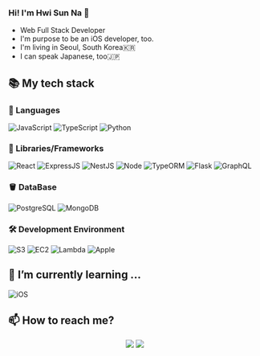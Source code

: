### Hi! I'm Hwi Sun Na 👋

* Web Full Stack Developer
* I'm purpose to be an iOS developer, too.
* I'm living in Seoul, South Korea🇰🇷
* I can speak Japanese, too🇯🇵

<!--
**hwikun/hwikun** is a ✨ _special_ ✨ repository because its `README.md` (this file) appears on your GitHub profile.

Here are some ideas to get you started:

- 🔭 I’m currently working on ...
- 🌱 I’m currently learning ...
- 👯 I’m looking to collaborate on ...
- 🤔 I’m looking for help with ...
- 💬 Ask me about ...
- 📫 How to reach me: ...
- 😄 Pronouns: ...
- ⚡ Fun fact: ...
-->

## 📚 My tech stack 

### 💬 Languages

![JavaScript](https://img.shields.io/badge/-JavaScript-%23F7DF1C?style=for-the-badge&logo=javascript&logoColor=000000&labelColor=%23F7DF1C&color=%23FFCE5A)
![TypeScript](https://img.shields.io/badge/-TypeScript-007ACC?style=for-the-badge&logo=typescript&logoColor=white)
![Python](https://img.shields.io/badge/-Python-3776AB?style=for-the-badge&logo=python&logoColor=ffffff)

### 🏢 Libraries/Frameworks

![React](https://img.shields.io/badge/-React-222222?style=for-the-badge&logo=react)
![ExpressJS](https://img.shields.io/badge/-Express-000000?style=for-the-badge&logo=express&logoColor=ffffff)
![NestJS](https://img.shields.io/badge/-Nestjs-e0234e?style=for-the-badge&logo=nestjs&logoColor=ffffff)
![Node](https://img.shields.io/badge/-Nodejs-43853d?style=for-the-badge&logo=Node.js&logoColor=white)
![TypeORM](https://img.shields.io/badge/-Typeorm-262627?style=for-the-badge&logo=Typeorm&logoColor=white)
![Flask](https://img.shields.io/badge/-Flask-000000?style=for-the-badge&logo=Flask&logoColor=white)
![GraphQL](https://img.shields.io/badge/-GraphQL-e10098?style=for-the-badge&logo=graphql&logoColor=ffffff)

### 🪣 DataBase

![PostgreSQL](https://img.shields.io/badge/-PostgreSQL-4169E1?style=for-the-badge&logo=postgresql&logoColor=ffffff)
![MongoDB](https://img.shields.io/badge/-MongoDB-47A248?style=for-the-badge&logo=mongodb&logoColor=ffffff)


### 🛠️ Development Environment

![S3](https://img.shields.io/badge/-AwsS3-569A31?style=for-the-badge&logo=amazons3&logoColor=white)
![EC2](https://img.shields.io/badge/-awsec2-000000?style=for-the-badge&logo=amazonec2&logoColor=white)
![Lambda](https://img.shields.io/badge/-lambda-FF9900?style=for-the-badge&logo=awslambda&logoColor=white)
![Apple](https://img.shields.io/badge/-Apple-000000?style=for-the-badge&logo=apple&logoColor=white)

## 🌱 I’m currently learning ...

![iOS](https://img.shields.io/badge/-swift-F05138?style=for-the-badge&logo=swift&logoColor=white)

## 📫 How to reach me?

<p align="center">
<a href="mailto:leah8608@gmail.com"><img src="https://img.shields.io/badge/-Gmail-d14836?style=for-the-badge&logo=gmail&logoColor=white&link=mailto:leah8608@gmail.com"/></a>
<a href="https://www.instagram.com/hwikun_0201/"><img src="https://img.shields.io/badge/-instagram-E4405F?style=for-the-badge&logo=instagram&logoColor=white&link=https://www.instagram.com/hwikun_0201"/></a>
</p>
